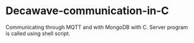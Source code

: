 # Decawave-communication-in-C
Communicating through MQTT and with MongoDB with C.
Server program is called using shell script.
